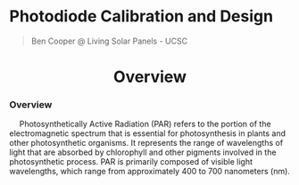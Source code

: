 # Photodiode Calibration and Design
> Ben Cooper @ Living Solar Panels - UCSC

<center><h1><center>Overview</center></h1></center>

### Overview
&emsp; Photosynthetically Active Radiation (PAR) refers to the portion of the electromagnetic spectrum that is essential for photosynthesis in plants and other photosynthetic organisms. It represents the range of wavelengths of light that are absorbed by chlorophyll and other pigments involved in the photosynthetic process. PAR is primarily composed of visible light wavelengths, which range from approximately 400 to 700 nanometers (nm).
